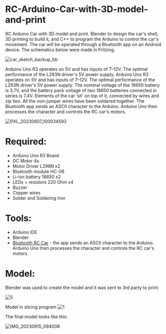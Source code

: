 # RC-Arduino-Car-with-3D-model-and-print
RC Arduino Car with 3D model and print. Blender to design the car's shell, 3D printing to build it, and C++ to program the Arduino to
control the car's movement. The car will be operated through a Bluetooth app on an Android device. The schematics below were made in Fritzing. 

![car_sketch_backup_bb](https://github.com/somewordshere/RC-Arduino-Car-with-3D-model-and-print/assets/16988740/77f5f2a5-8ead-4b77-83f6-5bd2f073f1fb)

Arduino Uno R3 operates on 5V and has inputs of 7–12V. The optimal performance of the
L293N driver's 5V power supply. Arduino Uno R3 operates on 5V and has inputs of 7–12V. The optimal performance of the
L293N driver's 5V power supply. The nominal voltage of the 18650 battery is 3.7V, and the battery pack voltage of two 18650
batteries connected in series is 7.4V. Elements of the car ‘sit’ on top of it, connected by wires and
zip ties. All the non-jumper wires have been soldered together. 
The Bluetooth app sends an ASCII character to the Arduino. Arduino Uno then processes the character and controls the RC car's motors.

![PXL_20230607_100034593](https://github.com/somewordshere/RC-Arduino-Car-with-3D-model-and-print/assets/16988740/e454008d-41e1-4859-bda4-10ded2c14b84)


# Required:
- Arduino Uno R3 Board
- DC Motor 4x
- Motor Driver L298N x2
- Bluetooth module HC-06
- Li-ion battery 18650 x2
- LEDs + resistors 220 Ohm x4
- Buzzer
- Copper wires
- Solder and Soldering Iron

# Tools:
- Arduino IDE
- Blender
- [Bluetooth RC Car](play.google.com/store/apps/details?id=braulio.calle.bluetoothRCcontroller) - the app sends an ASCII character to the Arduino. Arduino Uno then processes the character and controls the RC car's motors.

# Model:
Blender was used to create the model and it was sent to 3rd party to print:

![5](https://github.com/somewordshere/RC-Arduino-Car-with-3D-model-and-print/assets/16988740/2c959de0-e90c-4299-ad9c-e47b2d2fc18f)

Model in slicing program
![1](https://github.com/somewordshere/RC-Arduino-Car-with-3D-model-and-print/assets/16988740/799fba3d-1ba6-476c-98a4-f3f11f60c3e7)

The final model looks like this:

![IMG_20230915_094008](https://github.com/somewordshere/RC-Arduino-Car-with-3D-model-and-print/assets/16988740/655a3113-46b0-48e5-876c-acc755999994)
